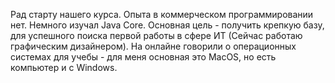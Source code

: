Рад старту нашего курса. Опыта в коммерческом программировании нет. Немного изучал Java Core. Основная цель - получить крепкую базу, для успешного 
поиска первой работы в сфере ИТ (Сейчас работаю графическим дизайнером). На онлайне говорили о операционных системах для учебы - для меня основная это 
MacOS, но есть компьютер и с Windows.
